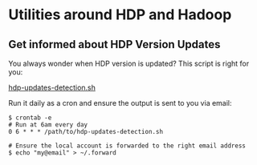 Utilities around HDP and Hadoop
===

## Get informed about HDP Version Updates

You always wonder when HDP version is updated? This script is right for you:

[hdp-updates-detection.sh](hdp-updates-detection.sh)

Run it daily as a cron and ensure the output is sent to you via email:

```
$ crontab -e
# Run at 6am every day
0 6 * * * /path/to/hdp-updates-detection.sh

# Ensure the local account is forwarded to the right email address
$ echo "my@email" > ~/.forward
```
